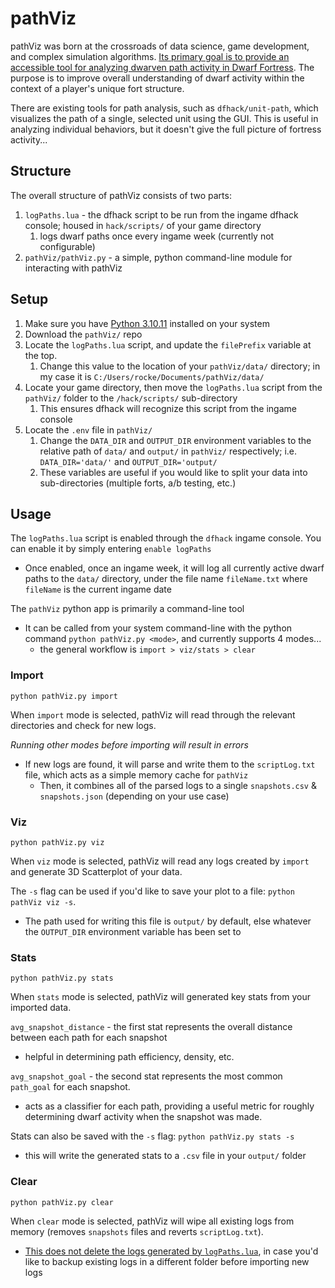 # pathViz

pathViz was born at the crossroads of data science, game development, and complex simulation algorithms. <u>Its primary goal is to provide an accessible tool for analyzing dwarven path activity in Dwarf Fortress</u>. The purpose is to improve overall understanding of dwarf activity within the context of a player's unique fort structure.

There are existing tools for path analysis, such as `dfhack/unit-path`, which visualizes the path of a single, selected unit using the GUI. This is useful in analyzing individual behaviors, but it doesn't give the full picture of fortress activity...

## Structure

The overall structure of pathViz consists of two parts:
1. `logPaths.lua` - the dfhack script to be run from the ingame dfhack console; housed in `hack/scripts/` of your game directory
   1. logs dwarf paths once every ingame week (currently not configurable)
2. `pathViz/pathViz.py` - a simple, python command-line module for interacting with pathViz

## Setup

1. Make sure you have [Python 3.10.11](https://www.python.org/downloads/release/python-31011/) installed on your system
2. Download the `pathViz/` repo
3. Locate the `logPaths.lua` script, and update the `filePrefix` variable at the top.
   1. Change this value to the location of your `pathViz/data/` directory; in my case it is `C:/Users/rocke/Documents/pathViz/data/`
4. Locate your game directory, then move the `logPaths.lua` script from the `pathViz/` folder to the `/hack/scripts/` sub-directory
   1. This ensures dfhack will recognize this script from the ingame console
5. Locate the `.env` file in `pathViz/`
   1. Change the `DATA_DIR` and `OUTPUT_DIR` environment variables to the relative path of `data/` and `output/` in `pathViz/` respectively; i.e. `DATA_DIR='data/'` and `OUTPUT_DIR='output/`
   2. These variables are useful if you would like to split your data into sub-directories (multiple forts, a/b testing, etc.)


## Usage

The `logPaths.lua` script is enabled through the `dfhack` ingame console. You can enable it by simply entering `enable logPaths`
- Once enabled, once an ingame week, it will log all currently active dwarf paths to the `data/` directory, under the file name `fileName.txt` where `fileName` is the current ingame date

The `pathViz` python app is primarily a command-line tool
- It can be called from your system command-line with the python command `python pathViz.py <mode>`, and currently supports 4 modes...
  - the general workflow is `import > viz/stats > clear`

### Import

`python pathViz.py import`

When `import` mode is selected, pathViz will read through the relevant directories and check for new logs.

*Running other modes before importing will result in errors*

- If new logs are found, it will parse and write them to the `scriptLog.txt` file, which acts as a simple memory cache for `pathViz`
  - Then, it combines all of the parsed logs to a single `snapshots.csv` & `snapshots.json` (depending on your use case)

### Viz

`python pathViz.py viz`

When `viz` mode is selected, pathViz will read any logs created by `import` and generate 3D Scatterplot of your data.

The `-s` flag can be used if you'd like to save your plot to a file: `python pathViz viz -s`.
- The path used for writing this file is `output/` by default, else whatever the `OUTPUT_DIR` environment variable has been set to

### Stats

`python pathViz.py stats`

When `stats` mode is selected, pathViz will generated key stats from your imported data.

`avg_snapshot_distance` - the first stat represents the overall distance between each path for each snapshot
- helpful in determining path efficiency, density, etc.

`avg_snapshot_goal` - the second stat represents the most common `path_goal` for each snapshot.
- acts as a classifier for each path, providing a useful metric for roughly determining dwarf activity when the snapshot was made.

Stats can also be saved with the `-s` flag: `python pathViz.py stats -s`
- this will write the generated stats to a `.csv` file in your `output/` folder

### Clear

`python pathViz.py clear`

When `clear` mode is selected, pathViz will wipe all existing logs from memory (removes `snapshots` files and reverts `scriptLog.txt`).
- <u>This does not delete the logs generated by `logPaths.lua`</u>, in case you'd like to backup existing logs in a different folder before importing new logs